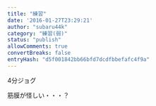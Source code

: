 ```yaml
---
title: "練習"
date: '2016-01-27T23:29:21'
author: "subaru44k"
category: "練習(弱)"
status: "publish"
allowComments: true
convertBreaks: false
entryHash: "d5f001842bb66bfd7dcdfbbefafc4f9a"
---
```

4分ジョグ

筋膜が怪しい・・・？
